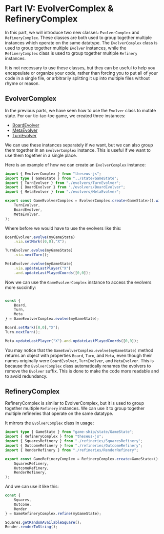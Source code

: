 # Part IV: EvolverComplex & RefineryComplex

In this part, we will introduce two new classes: `EvolverComplex` and `RefineryComplex`. These classes are both used to group together multiple instances which operate on the same datatype. The `EvolverComplex` class is used to group together multiple `Evolver` instances, while the `RefineryComplex` class is used to group together multiple `Refinery` instances. 

It is not necessary to use these classes, but they can be useful to help you encapsulate or organize your code, rather than forcing you to put all of your code in a single file, or arbitrarily splitting it up into multiple files without rhyme or reason.

## EvolverComplex

In the previous parts, we have seen how to use the `Evolver` class to mutate state. For our tic-tac-toe game, we created three instances:
- [BoardEvolver](../../.examples/tic-tac-toe/src/game-ship/evolve/evolvers/BoardEvolver.ts)
- [MetaEvolver](../../.examples/tic-tac-toe/src/game-ship/evolve/evolvers/MetaEvolver.ts)
- [TurnEvolver](../../.examples/tic-tac-toe/src/game-ship/evolve/evolvers/TurnEvolver.ts)

We can use these instances separately if we want, but we can also group them together in an `EvolverComplex` instance. This is useful if we want to use them together in a single place.

Here is an example of how we can create an `EvolverComplex` instance:

```typescript
import { EvolverComplex } from "theseus-js";
import type { GameState } from "../state/GameState";
import { TurnEvolver } from "./evolvers/TurnEvolver";
import { BoardEvolver } from "./evolvers/BoardEvolver";
import { MetaEvolver } from "./evolvers/MetaEvolver";

export const GameEvolverComplex = EvolverComplex.create<GameState>().withEvolvers(
	TurnEvolver,
	BoardEvolver,
	MetaEvolver,
);
```

Where before we would have to use the evolvers like this:

```typescript
BoardEvolver.evolve(myGameState)
	.via.setMark([0,0],"X");

TurnEvolver.evolve(myGameState)
	.via.nextTurn();

MetaEvolver.evolve(myGameState)
	.via.updateLastPlayer("X")
	.and.updateLastPlayedCoords([0,0]);
```

Now we can use the `GameEvolverComplex` instance to access the evolvers more succintly:

```typescript

const {
	Board,
	Turn,
	Meta
} = GameEvolverComplex.evolve(myGameState);

Board.setMark([0,0],"X");
Turn.nextTurn();

Meta.updateLastPlayer("X").and.updateLastPlayedCoords([0,0]);
```

You may notice that the `GameEvolverComplex.evolve(myGameState)` method returns an object with properties `Board`, `Turn`, and `Meta`, even though their names originally were `BoardEvolver`, `TurnEvolver`, and `MetaEvolver`. This is because the `EvolverComplex` class automatically renames the evolvers to remove the `Evolver` suffix. This is done to make the code more readable and to avoid redundancy.

## RefineryComplex

RefineryComplex is similar to EvolverComplex, but it is used to group together multiple `Refinery` instances. We can use it to group together multiple refineries that operate on the same datatype.

It mirrors the `EvolverComplex` class in usage:

```typescript
import type { GameState } from "game-ship/state/GameState";
import { RefineryComplex } from "theseus-js";
import { SquaresRefinery } from "./refineries/SquaresRefinery";
import { OutcomeRefinery } from "./refineries/OutcomeRefinery";
import { RenderRefinery } from "./refineries/RenderRefinery";

export const GameRefineryComplex = RefineryComplex.create<GameState>().withRefineries(
	SquaresRefinery,
	OutcomeRefinery,
	RenderRefinery,
);
```

And we can use it like this:

```typescript
const {
	Squares,
	Outcome,
	Render
} = GameRefineryComplex.refine(myGameState);

Squares.getRandomAvailableSquare();
Render.renderToString();
```
